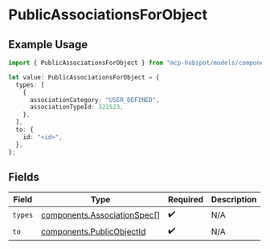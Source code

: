 # PublicAssociationsForObject

## Example Usage

```typescript
import { PublicAssociationsForObject } from "mcp-hubspot/models/components";

let value: PublicAssociationsForObject = {
  types: [
    {
      associationCategory: "USER_DEFINED",
      associationTypeId: 321523,
    },
  ],
  to: {
    id: "<id>",
  },
};
```

## Fields

| Field                                                                      | Type                                                                       | Required                                                                   | Description                                                                |
| -------------------------------------------------------------------------- | -------------------------------------------------------------------------- | -------------------------------------------------------------------------- | -------------------------------------------------------------------------- |
| `types`                                                                    | [components.AssociationSpec](../../models/components/associationspec.md)[] | :heavy_check_mark:                                                         | N/A                                                                        |
| `to`                                                                       | [components.PublicObjectId](../../models/components/publicobjectid.md)     | :heavy_check_mark:                                                         | N/A                                                                        |